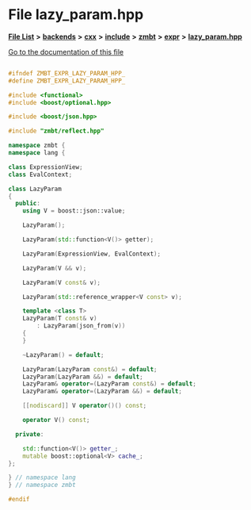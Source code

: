 

# File lazy\_param.hpp

[**File List**](files.md) **>** [**backends**](dir_e0e3bad64fbfd08934d555b945409197.md) **>** [**cxx**](dir_2a0640ff8f8d193383b3226ce9e70e40.md) **>** [**include**](dir_33cabc3ab2bb40d6ea24a24cae2f30b8.md) **>** [**zmbt**](dir_2115e3e51895e4107b806d6d2319263e.md) **>** [**expr**](dir_5ca6873c4d246ae1a35f5fe5ff3edd5d.md) **>** [**lazy\_param.hpp**](lazy__param_8hpp.md)

[Go to the documentation of this file](lazy__param_8hpp.md)


```C++

#ifndef ZMBT_EXPR_LAZY_PARAM_HPP_
#define ZMBT_EXPR_LAZY_PARAM_HPP_

#include <functional>
#include <boost/optional.hpp>

#include <boost/json.hpp>

#include "zmbt/reflect.hpp"

namespace zmbt {
namespace lang {

class ExpressionView;
class EvalContext;

class LazyParam
{
  public:
    using V = boost::json::value;

    LazyParam();

    LazyParam(std::function<V()> getter);

    LazyParam(ExpressionView, EvalContext);

    LazyParam(V && v);

    LazyParam(V const& v);

    LazyParam(std::reference_wrapper<V const> v);

    template <class T>
    LazyParam(T const& v)
        : LazyParam(json_from(v))
    {
    }

    ~LazyParam() = default;

    LazyParam(LazyParam const&) = default;
    LazyParam(LazyParam &&) = default;
    LazyParam& operator=(LazyParam const&) = default;
    LazyParam& operator=(LazyParam &&) = default;

    [[nodiscard]] V operator()() const;

    operator V() const;

  private:

    std::function<V()> getter_;
    mutable boost::optional<V> cache_;
};

} // namespace lang
} // namespace zmbt

#endif
```


